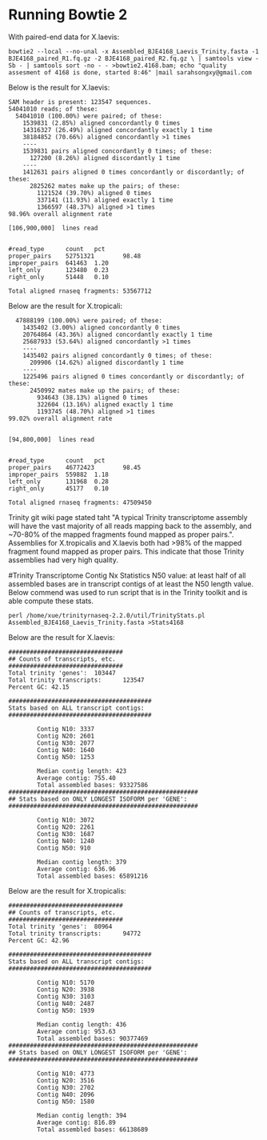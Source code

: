# Running Bowtie 2
With paired-end data for X.laevis:
```
bowtie2 --local --no-unal -x Assembled_BJE4168_Laevis_Trinity.fasta -1 BJE4168_paired_R1.fq.gz -2 BJE4168_paired_R2.fq.gz \ | samtools view -Sb - | samtools sort -no - - >bowtie2.4168.bam; echo "quality assesment of 4168 is done, started 8:46" |mail sarahsongxy@gmail.com
```
Below is the result for X.laevis: 
```
SAM header is present: 123547 sequences.
54041010 reads; of these:
  54041010 (100.00%) were paired; of these:
    1539831 (2.85%) aligned concordantly 0 times
    14316327 (26.49%) aligned concordantly exactly 1 time
    38184852 (70.66%) aligned concordantly >1 times
    ----
    1539831 pairs aligned concordantly 0 times; of these:
      127200 (8.26%) aligned discordantly 1 time
    ----
    1412631 pairs aligned 0 times concordantly or discordantly; of these:
      2825262 mates make up the pairs; of these:
        1121524 (39.70%) aligned 0 times
        337141 (11.93%) aligned exactly 1 time
        1366597 (48.37%) aligned >1 times
98.96% overall alignment rate
```
```
[106,900,000]  lines read


#read_type      count   pct
proper_pairs    52751321        98.48
improper_pairs  641463  1.20
left_only       123480  0.23
right_only      51448   0.10

Total aligned rnaseq fragments: 53567712

```

Below are the result for X.tropicali:
```
  47888199 (100.00%) were paired; of these:
    1435402 (3.00%) aligned concordantly 0 times
    20764864 (43.36%) aligned concordantly exactly 1 time
    25687933 (53.64%) aligned concordantly >1 times
    ----
    1435402 pairs aligned concordantly 0 times; of these:
      209906 (14.62%) aligned discordantly 1 time
    ----
    1225496 pairs aligned 0 times concordantly or discordantly; of these:
      2450992 mates make up the pairs; of these:
        934643 (38.13%) aligned 0 times
        322604 (13.16%) aligned exactly 1 time
        1193745 (48.70%) aligned >1 times
99.02% overall alignment rate
```

```

[94,800,000]  lines read


#read_type      count   pct
proper_pairs    46772423        98.45
improper_pairs  559882  1.18
left_only       131968  0.28
right_only      45177   0.10

Total aligned rnaseq fragments: 47509450

```
Trinity git wiki page stated taht "A typical Trinity transcriptome assembly will have the vast majority of all reads mapping back to the assembly, and ~70-80% of the mapped fragments found mapped as proper pairs.". Assemblies for X.tropicalis and X.laevis both had >98% of the mapped fragment found mapped as proper pairs. This indicate that those Trinity assemblies had very high quality. 



#Trinity Transcriptome Contig Nx Statistics
N50 value: at least half of all assembled bases are in transcript contigs of at least the N50 length value.
Below commend was used to run script that is in the Trinity toolkit and is able compute these stats. 
```
perl /home/xue/trinityrnaseq-2.2.0/util/TrinityStats.pl Assembled_BJE4168_Laevis_Trinity.fasta >Stats4168
```
Below are the result for X.laevis:
```
################################
## Counts of transcripts, etc.
################################
Total trinity 'genes':  103447
Total trinity transcripts:      123547
Percent GC: 42.15

########################################
Stats based on ALL transcript contigs:
########################################

        Contig N10: 3337
        Contig N20: 2601
        Contig N30: 2077
        Contig N40: 1640
        Contig N50: 1253

        Median contig length: 423
        Average contig: 755.40
        Total assembled bases: 93327586
#####################################################
## Stats based on ONLY LONGEST ISOFORM per 'GENE':
#####################################################

        Contig N10: 3072
        Contig N20: 2261
        Contig N30: 1687
        Contig N40: 1240
        Contig N50: 910

        Median contig length: 379
        Average contig: 636.96
        Total assembled bases: 65891216
```
Below are the result for X.tropicalis:
```
################################
## Counts of transcripts, etc.
################################
Total trinity 'genes':  80964
Total trinity transcripts:      94772
Percent GC: 42.96

########################################
Stats based on ALL transcript contigs:
########################################

        Contig N10: 5170
        Contig N20: 3938
        Contig N30: 3103
        Contig N40: 2487
        Contig N50: 1939

        Median contig length: 436
        Average contig: 953.63
        Total assembled bases: 90377469
#####################################################
## Stats based on ONLY LONGEST ISOFORM per 'GENE':
#####################################################

        Contig N10: 4773
        Contig N20: 3516
        Contig N30: 2702
        Contig N40: 2096
        Contig N50: 1580

        Median contig length: 394
        Average contig: 816.89
        Total assembled bases: 66138689
```


